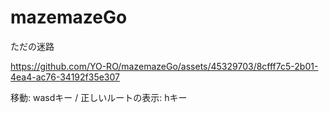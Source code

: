 # mazemazeGo

ただの迷路

https://github.com/YO-RO/mazemazeGo/assets/45329703/8cfff7c5-2b01-4ea4-ac76-34192f35e307

移動: wasdキー / 正しいルートの表示: hキー
